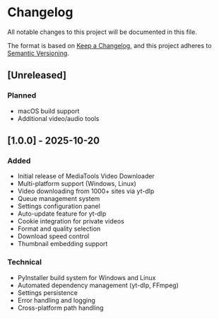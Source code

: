 # Changelog

All notable changes to this project will be documented in this file.

The format is based on [Keep a Changelog](https://keepachangelog.com/en/1.0.0/),
and this project adheres to [Semantic Versioning](https://semver.org/spec/v2.0.0.html).

## [Unreleased]

### Planned
- macOS build support
- Additional video/audio tools

## [1.0.0] - 2025-10-20

### Added
- Initial release of MediaTools Video Downloader
- Multi-platform support (Windows, Linux)
- Video downloading from 1000+ sites via yt-dlp
- Queue management system
- Settings configuration panel
- Auto-update feature for yt-dlp
- Cookie integration for private videos
- Format and quality selection
- Download speed control
- Thumbnail embedding support

### Technical
- PyInstaller build system for Windows and Linux
- Automated dependency management (yt-dlp, FFmpeg)
- Settings persistence
- Error handling and logging
- Cross-platform path handling